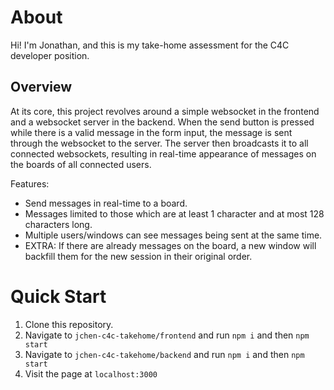 # About

Hi! I'm Jonathan, and this is my take-home assessment for the C4C developer position. 

## Overview

At its core, this project revolves around a simple websocket in the frontend and a websocket server in the backend. When the send button is pressed while there is a valid message in the form input, the message is sent through the websocket to the server. The server then broadcasts it to all connected websockets, resulting in real-time appearance of messages on the boards of all connected users. 

Features:

- Send messages in real-time to a board.
- Messages limited to those which are at least 1 character and at most 128 characters long.
- Multiple users/windows can see messages being sent at the same time.
- EXTRA: If there are already messages on the board, a new window will backfill them for the new session in their original order. 

# Quick Start

1. Clone this repository.
2. Navigate to `jchen-c4c-takehome/frontend` and run `npm i` and then `npm start`
3. Navigate to `jchen-c4c-takehome/backend` and run `npm i` and then `npm start`
4. Visit the page at `localhost:3000`